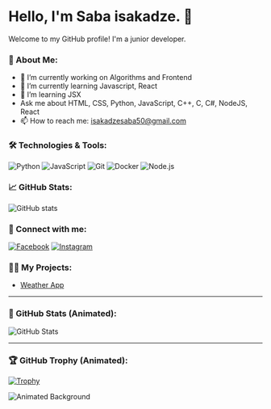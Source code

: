 # Hello, I'm Saba isakadze. 👋

Welcome to my GitHub profile! I'm a junior developer.

### 🚀 About Me:
- 🔭 I’m currently working on Algorithms and Frontend
- 🌱 I’m currently learning Javascript, React
- 🌱 I’m learning JSX
- Ask me about HTML, CSS, Python, JavaScript, C++, C, C#, NodeJS, React
- 📫 How to reach me: isakadzesaba50@gmail.com

### 🛠️ Technologies & Tools:
![Python](https://img.shields.io/badge/Python-3776AB?style=flat&logo=python&logoColor=white)
![JavaScript](https://img.shields.io/badge/JavaScript-F7DF1E?style=flat&logo=javascript&logoColor=black)
![Git](https://img.shields.io/badge/Git-F05032?style=flat&logo=git&logoColor=white)
![Docker](https://img.shields.io/badge/Docker-2496ED?style=flat&logo=docker&logoColor=white)
![Node.js](https://img.shields.io/badge/Node.js-339933?style=flat&logo=node.js&logoColor=white)

### 📈 GitHub Stats:
![GitHub stats](https://github-readme-stats.vercel.app/api?username=isakadzesaba&show_icons=true&hide_title=true&count_private=true&hide=prs&theme=radical&line_height=25&bg_color=00000000&card_width=400&hide_border=true)

### 🔗 Connect with me:
[![Facebook](https://img.shields.io/badge/Facebook-1877F2?style=flat&logo=facebook&logoColor=white)](https://www.facebook.com/profile.php?id=100093239328982)
[![Instagram](https://img.shields.io/badge/Instagram-E4405F?style=flat&logo=instagram&logoColor=white)](https://www.instagram.com/isakadzesaba/)

### 🧑‍💻 My Projects:
- [Weather App](https://github.com/isakadzesaba/Weather-App)

---

### 🌟 GitHub Stats (Animated):
![GitHub Stats](https://github-readme-stats.vercel.app/api?username=isakadzesaba&show_icons=true&hide_title=true&count_private=true&hide=prs&theme=radical&line_height=25&bg_color=00000000&card_width=400&hide_border=true&cache_seconds=3600)

---

### 🏆 GitHub Trophy (Animated):
[![Trophy](https://github-profile-trophy.vercel.app/?username=isakadzesaba&theme=onedark)](https://github.com/ryo-ma/github-profile-trophy)

<img src="my-animated-background.svg" alt="Animated Background">


